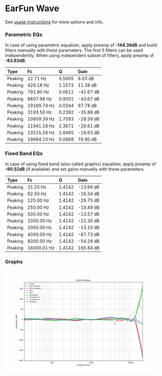 # EarFun Wave
See [usage instructions](https://github.com/jaakkopasanen/AutoEq#usage) for more options and info.

### Parametric EQs
In case of using parametric equalizer, apply preamp of **-144.39dB** and build filters manually
with these parameters. The first 5 filters can be used independently.
When using independent subset of filters, apply preamp of **-83.83dB**.

| Type    | Fc          |      Q | Gain      |
|:--------|:------------|:-------|:----------|
| Peaking | 22.71 Hz    | 0.5605 | 8.03 dB   |
| Peaking | 426.18 Hz   | 1.1073 | 11.38 dB  |
| Peaking | 791.90 Hz   | 0.0611 | -41.67 dB |
| Peaking | 8607.98 Hz  | 0.9001 | -43.67 dB |
| Peaking | 19169.74 Hz | 0.0344 | 97.78 dB  |
| Peaking | 3193.50 Hz  | 0.2392 | -35.88 dB |
| Peaking | 10609.39 Hz | 1.7093 | -29.39 dB |
| Peaking | 11941.18 Hz | 2.3871 | -26.61 dB |
| Peaking | 13515.28 Hz | 2.8465 | -19.63 dB |
| Peaking | 19684.10 Hz | 0.0868 | 76.90 dB  |

### Fixed Band EQs
In case of using fixed band (also called graphic) equalizer, apply preamp of **-90.52dB**
(if available) and set gains manually with these parameters.

| Type    | Fc          |      Q | Gain      |
|:--------|:------------|:-------|:----------|
| Peaking | 31.25 Hz    | 1.4142 | -13.66 dB |
| Peaking | 62.50 Hz    | 1.4142 | -16.34 dB |
| Peaking | 125.00 Hz   | 1.4142 | -29.75 dB |
| Peaking | 250.00 Hz   | 1.4142 | -19.49 dB |
| Peaking | 500.00 Hz   | 1.4142 | -13.57 dB |
| Peaking | 1000.00 Hz  | 1.4142 | -21.30 dB |
| Peaking | 2000.00 Hz  | 1.4142 | -13.10 dB |
| Peaking | 4000.00 Hz  | 1.4142 | -67.73 dB |
| Peaking | 8000.00 Hz  | 1.4142 | -54.29 dB |
| Peaking | 16000.01 Hz | 1.4142 | 165.84 dB |

### Graphs
![](./EarFun%20Wave.png)